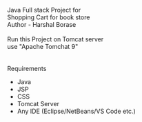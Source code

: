 Java Full stack Project for <br>
Shopping Cart for book store<br>
Author - Harshal Borase<br>
<br>
Run this Project on Tomcat server<br>
use "Apache Tomchat 9"
<br>
<br>
<br>
Requirements <br>
- Java
- JSP
- CSS
- Tomcat Server
- Any IDE (Eclipse/NetBeans/VS Code etc.)
